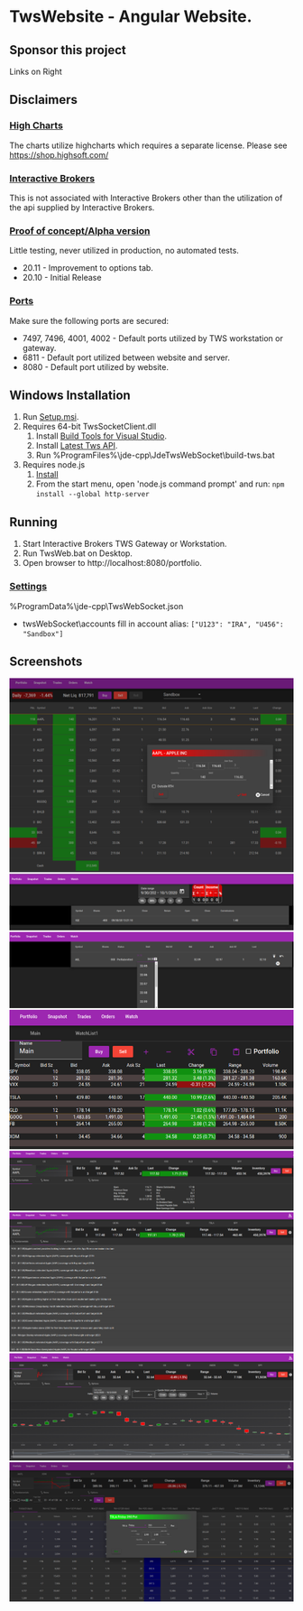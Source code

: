 # TwsWebsite - Angular Website.

## Sponsor this project
Links on Right

## Disclaimers
### <ins>High Charts</ins>
The charts utilize highcharts which requires a separate license.  Please see https://shop.highsoft.com/
###  <ins>Interactive Brokers</ins>
This is not associated with Interactive Brokers other than the utilization of the api supplied by Interactive Brokers.
###  <ins>Proof of concept/Alpha version </ins>
Little testing, never utilized in production, no automated tests.
* 20.11 - Improvement to options tab.
* 20.10 - Initial Release
###  <ins>Ports</ins>
Make sure the following ports are secured:
* 7497, 7496, 4001, 4002 - Default ports utilized by TWS workstation or gateway.
* 6811 - Default port utilized between website and server.
* 8080 - Default port utilized by website.

## Windows Installation
1. Run [Setup.msi](https://github.com/Jde-cpp/TwsWebsite/releases).
2.  Requires 64-bit TwsSocketClient.dll
    1. Install [Build Tools for Visual Studio](https://visualstudio.microsoft.com/downloads/#build-tools-for-visual-studio-2019).
	 2. Install [Latest Tws API](https://interactivebrokers.github.io/).
	 3. Run %ProgramFiles%\jde-cpp\JdeTwsWebSocket\build-tws.bat
3. Requires node.js
    1. [Install](https://nodejs.org/en/)
	 2.  From the start menu, open 'node.js command prompt' and run:  `npm install --global http-server`
## Running
1.  Start Interactive Brokers TWS Gateway or Workstation.
2.  Run TwsWeb.bat on Desktop.
3.  Open browser to http://localhost:8080/portfolio.
### <ins>Settings</ins>
%ProgramData%\jde-cpp\TwsWebSocket.json
* twsWebSocket\accounts fill in account alias:  `["U123": "IRA", "U456": "Sandbox"]`

## Screenshots
![Portfolio](Portfolio.png "Portfolio")
![Trades](Trades.png "Trades")
![Orders](Orders.png "Orders")
![Watchlist](Watchlist.png "Watchlist")
![Fundamentals](Fundamentals.png "Fundamentals")
![News](News.png "News")
![Chart](Chart.png "Chart")
![Options](Options.png "Options")